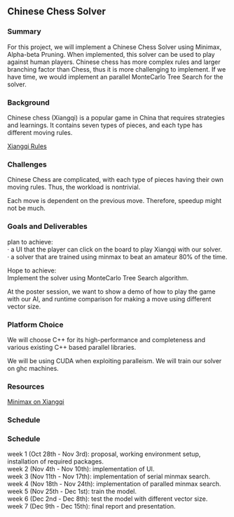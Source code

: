## Chinese Chess Solver
### Summary
For this project, we will implement a Chinese Chess Solver using Minimax, Alpha-beta Pruning. When implemented, this solver can be used to play against human players. Chinese chess has more complex rules and larger branching factor than Chess, thus it is more challenging to implement. If we have time, we would implement an parallel MonteCarlo Tree Search for the solver.

### Background
Chinese chess (Xiangqi) is a popular game in China that requires strategies and learnings. It contains seven types of pieces, and each type has different moving rules. 

[Xiangqi Rules](https://en.wikipedia.org/wiki/Xiangqi)

### Challenges
Chinese Chess are complicated, with each type of pieces having their own moving rules. Thus, the workload is nontrivial.

Each move is dependent on the previous move. Therefore, speedup might not be much.

### Goals and Deliverables

plan to achieve: <br />
· a UI that the player can click on the board to play Xiangqi with our solver. <br />
· a solver that are trained using minmax to beat an amateur 80% of the time. <br />

Hope to achieve: <br />
Implement the solver using MonteCarlo Tree Search algorithm. <br />

At the poster session, we want to show a demo of how to play the game with our AI, and runtime comparison for making a move using different vector size.

### Platform Choice
We will choose C++ for its high-performance and completeness and various existing C++ based parallel libraries. 

We will be using CUDA when exploiting paralleism. We will train our solver on ghc machines.

### Resources
[Minimax on Xiangqi](http://stanford.edu/~dengl11/resource/doc/221-Report.pdf)

### Schedule
### Schedule
week 1 (Oct 28th - Nov 3rd): proposal, working environment setup, installation of required packages. <br />
week 2 (Nov 4th - Nov 10th): implementation of UI.<br />
week 3 (Nov 11th - Nov 17th): implementation of serial minmax search.<br />
week 4 (Nov 18th - Nov 24th): implementation of paralled minmax search.<br />
week 5 (Nov 25th - Dec 1st): train the model.<br />
week 6 (Dec 2nd - Dec 8th): test the model with different vector size.<br />
week 7 (Dec 9th - Dec 15th): final report and presentation.<br />
